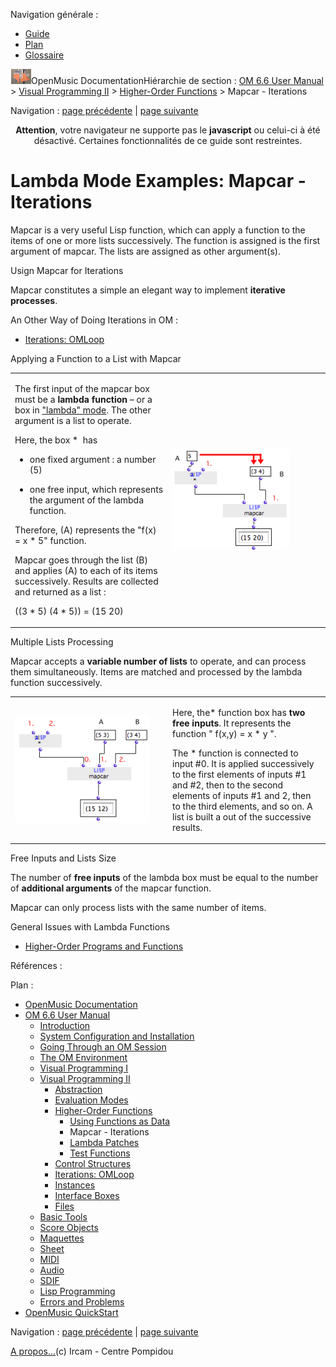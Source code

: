 <div id="tplf" class="tplPage">

<div id="tplh">

<span class="hidden">Navigation générale : </span>

  - [<span>Guide</span>](OM-Documentation.md)
  - [<span>Plan</span>](OM-Documentation_1.md)
  - [<span>Glossaire</span>](OM-Documentation_2.md)

</div>

<div id="tplt">

![empty.gif](../tplRes/page/empty.gif)![logoom1.png](../res/logoom1.png)<span class="tplTi">OpenMusic
Documentation</span><span class="sw_outStack_navRoot"><span class="hidden">Hiérarchie
de section : </span>[<span>OM 6.6 User
Manual</span>](OM-User-Manual.md)<span class="stkSep"> \>
</span>[<span>Visual Programming
II</span>](AdvancedVisualProgramming.md)<span class="stkSep"> \>
</span>[<span>Higher-Order
Functions</span>](HighOrder.md)<span class="stkSep"> \>
</span><span class="stkSel_yes"><span>Mapcar -
Iterations</span></span></span>

</div>

<div class="tplNav">

<span class="hidden">Navigation : </span>[<span>page
précédente</span>](Funcall.md "page précédente(Using Functions as Data)")<span class="hidden">
| </span>[<span>page
suivante</span>](LambdaPatch.md "page suivante(Lambda Patches)")

</div>

<div id="tplc" class="tplc_out_yes">

<div style="text-align: center;">

**Attention**, votre navigateur ne supporte pas le **javascript** ou
celui-ci à été désactivé. Certaines fonctionnalités de ce guide sont
restreintes.

</div>

<div class="headCo">

# <span>Lambda Mode Examples: Mapcar - Iterations</span>

<div class="headCo_co">

<div>

<div class="infobloc">

<div class="txt">

Mapcar is a very useful Lisp function, which can apply a function to the
items of one or more lists successively. The function is assigned is the
first argument of mapcar. The lists are assigned as other argument(s).

</div>

</div>

<div class="bloc note">

<div class="bloc_ti note_ti">

<span>Usign Mapcar for Iterations</span>

</div>

<div class="txt">

Mapcar constitutes a simple an elegant way to implement **iterative
processes**.

</div>

<div class="linkSet">

<div class="linkSet_ti">

<span>An Other Way of Doing Iterations in OM :</span>

</div>

<div class="linkUL">

  - [<span>Iterations: OMLoop</span>](OMLoop.md)

</div>

</div>

</div>

<div class="bloc example">

<div class="bloc_ti example_ti">

<span>Applying a Function to a List with Mapcar</span>

</div>

<div class="txtRes">

<table>
<colgroup>
<col style="width: 50%" />
<col style="width: 50%" />
</colgroup>
<tbody>
<tr class="odd">
<td><div class="dk_txtRes_txt txt">
<p>The first input of the mapcar box must be a <strong>lambda function</strong> – or a box in <a href="LambdaMode.md"><span>"lambda" mode</span></a>. The other argument is a list to operate.</p>
<p>Here, the box *  has</p>
<ul>
<li><p>one fixed argument : a number (5)</p></li>
<li><p>one free input, which represents the argument of the lambda function.</p></li>
</ul>
<p>Therefore, (A) represents the "f(x) = x * 5" function.</p>
<p>Mapcar goes through the list (B) and applies (A) to each of its items successively. Results are collected and returned as a list :</p>
<p>((3 * 5) (4 * 5)) = (15 20)</p>
</div></td>
<td><div class="caption">
<div class="caption_co">
<img src="../res/mapcar-curry.png" width="187" height="162" alt="mapcar-curry.png" />
</div>
</div></td>
</tr>
</tbody>
</table>

</div>

</div>

<div class="bloc example">

<div class="bloc_ti example_ti">

<span>Multiple Lists Processing</span>

</div>

<div class="txt">

Mapcar accepts a **variable number of lists** to operate, and can
process them simultaneously. Items are matched and processed by the
lambda function successively.

</div>

<div class="txtRes">

<table>
<colgroup>
<col style="width: 50%" />
<col style="width: 50%" />
</colgroup>
<tbody>
<tr class="odd">
<td><div class="caption">
<div class="caption_co">
<img src="../res/multi-mapcar.png" width="215" height="173" alt="multi-mapcar.png" />
</div>
</div></td>
<td><div class="dk_txtRes_txt txt">
<p>Here, the* function box has <strong>two free inputs</strong>. It represents the function " f(x,y) = x * y ".</p>
<p>The * function is connected to input #0. It is applied successively to the first elements of inputs #1 and #2, then to the second elements of inputs #1 and 2, then to the third elements, and so on. A list is built a out of the successive results.</p>
</div></td>
</tr>
</tbody>
</table>

</div>

</div>

<div class="bloc warning">

<div class="bloc_ti warning_ti">

<span>Free Inputs and Lists Size</span>

</div>

<div class="txt">

The number of **free inputs** of the lambda box must be equal to the
number of **additional arguments** of the mapcar function.

Mapcar can only process lists with the same number of items.

</div>

<div class="linkSet">

<div class="linkSet_ti">

<span>General Issues with Lambda Functions</span>

</div>

<div class="linkUL">

  - [<span>Higher-Order Programs and Functions</span>](HighOrder.md)

</div>

</div>

</div>

</div>

</div>

</div>

<span class="hidden">Références : </span>

</div>

<div id="tplo" class="tplo_out_yes">

<div class="tplOTp">

<div class="tplOBm">

<div id="mnuFrm">

<span class="hidden">Plan :</span>

<div id="mnuFrmUp" onmouseout="menuScrollTiTask.fSpeed=0;" onmouseover="if(menuScrollTiTask.fSpeed&gt;=0) {menuScrollTiTask.fSpeed=-2; scTiLib.addTaskNow(menuScrollTiTask);}" onclick="menuScrollTiTask.fSpeed-=2;" style="display: none;">

<span id="mnuFrmUpLeft">[](#)</span><span id="mnuFrmUpCenter"></span><span id="mnuFrmUpRight"></span>

</div>

<div id="mnuScroll">

  - [<span>OpenMusic Documentation</span>](OM-Documentation.md)
  - [<span>OM 6.6 User Manual</span>](OM-User-Manual.md)
      - [<span>Introduction</span>](00-Sommaire.md)
      - [<span>System Configuration and
        Installation</span>](Installation.md)
      - [<span>Going Through an OM Session</span>](Goingthrough.md)
      - [<span>The OM Environment</span>](Environment.md)
      - [<span>Visual Programming I</span>](BasicVisualProgramming.md)
      - [<span>Visual Programming
        II</span>](AdvancedVisualProgramming.md)
          - [<span>Abstraction</span>](Abstraction.md)
          - [<span>Evaluation Modes</span>](EvalModes.md)
          - [<span>Higher-Order Functions</span>](HighOrder.md)
              - [<span>Using Functions as Data</span>](Funcall.md)
              - <span id="i0" class="outLeftSel_yes"><span>Mapcar -
                Iterations</span></span>
              - [<span>Lambda Patches</span>](LambdaPatch.md)
              - [<span>Test Functions</span>](LambdaTest.md)
          - [<span>Control Structures</span>](Control.md)
          - [<span>Iterations: OMLoop</span>](OMLoop.md)
          - [<span>Instances</span>](Instances.md)
          - [<span>Interface Boxes</span>](InterfaceBoxes.md)
          - [<span>Files</span>](Files.md)
      - [<span>Basic Tools</span>](BasicObjects.md)
      - [<span>Score Objects</span>](ScoreObjects.md)
      - [<span>Maquettes</span>](Maquettes.md)
      - [<span>Sheet</span>](Sheet.md)
      - [<span>MIDI</span>](MIDI.md)
      - [<span>Audio</span>](Audio.md)
      - [<span>SDIF</span>](SDIF.md)
      - [<span>Lisp Programming</span>](Lisp.md)
      - [<span>Errors and Problems</span>](errors.md)
  - [<span>OpenMusic QuickStart</span>](QuickStart-Chapters.md)

</div>

<div id="mnuFrmDown" onmouseout="menuScrollTiTask.fSpeed=0;" onmouseover="if(menuScrollTiTask.fSpeed&lt;=0) {menuScrollTiTask.fSpeed=2; scTiLib.addTaskNow(menuScrollTiTask);}" onclick="menuScrollTiTask.fSpeed+=2;" style="display: none;">

<span id="mnuFrmDownLeft">[](#)</span><span id="mnuFrmDownCenter"></span><span id="mnuFrmDownRight"></span>

</div>

</div>

</div>

</div>

</div>

<div class="tplNav">

<span class="hidden">Navigation : </span>[<span>page
précédente</span>](Funcall.md "page précédente(Using Functions as Data)")<span class="hidden">
| </span>[<span>page
suivante</span>](LambdaPatch.md "page suivante(Lambda Patches)")

</div>

<div id="tplb">

[<span>A propos...</span>](OM-Documentation_3.md)(c) Ircam - Centre
Pompidou

</div>

</div>
